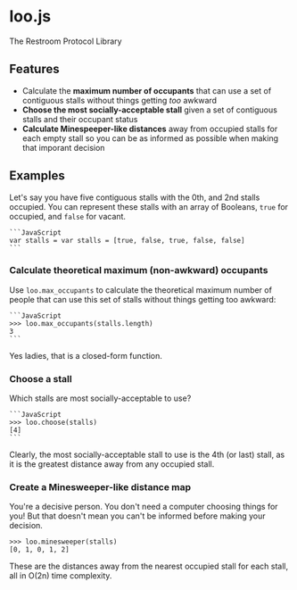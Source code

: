 loo.js
======
The Restroom Protocol Library

Features
--------

- Calculate the **maximum number of occupants** that can use a
  set of contiguous stalls without things getting *too* awkward
- **Choose the most socially-acceptable stall** given a set of 
  contiguous stalls and their occupant status
- **Calculate Minespeeper-like distances** away from occupied
  stalls for each empty stall so you can be as informed as 
  possible when making that imporant decision
      
Examples
--------

Let's say you have five contiguous stalls with the 0th, and 2nd
stalls occupied. You can represent these stalls with an array of
Booleans, `true` for occupied, and `false` for vacant.

    ```JavaScript
    var stalls = var stalls = [true, false, true, false, false]
    ```

### Calculate theoretical maximum (non-awkward) occupants

Use `loo.max_occupants` to calculate the theoretical maximum
number of people that can use this set of stalls without things
getting too awkward:

    ```JavaScript
    >>> loo.max_occupants(stalls.length)
    3
    ```
    
Yes ladies, that is a closed-form function.

### Choose a stall

Which stalls are most socially-acceptable to use? 

    ```JavaScript
    >>> loo.choose(stalls)
    [4]
    ```
    
Clearly, the most socially-acceptable stall to use is the 4th
(or last) stall, as it is the greatest distance away from any
occupied stall.

### Create a Minesweeper-like distance map

You're a decisive person. You don't need a computer choosing
things for you! But that doesn't mean you can't be informed
before making your decision.

    >>> loo.minesweeper(stalls)
    [0, 1, 0, 1, 2]

These are the distances away from the nearest occupied stall
for each stall, all in O(2n) time complexity.